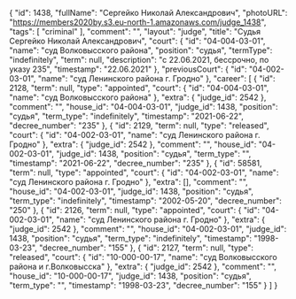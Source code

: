{
    "id": 1438,
    "fullName": "Сергейко Николай Александрович",
    "photoURL": "https://members2020by.s3.eu-north-1.amazonaws.com/judge_1438",
    "tags": [
        "criminal"
    ],
    "comment": "",
    "layout": "judge",
    "title": "Судья Сергейко Николай Александрович",
    "court": {
        "id": "04-004-03-01",
        "name": "суд Волковысского района",
        "position": "судья",
        "termType": "indefinitely",
        "term": null,
        "description": "c 22.06.2021, бессрочно, по указу 235",
        "timestamp": "22.06.2021"
    },
    "previousCourt": {
        "id": "04-002-03-01",
        "name": "суд Ленинского района г. Гродно"
    },
    "career": [
        {
            "id": 2128,
            "term": null,
            "type": "appointed",
            "court": {
                "id": "04-004-03-01",
                "name": "суд Волковысского района"
            },
            "extra": {
                "judge_id": 2542
            },
            "comment": "",
            "house_id": "04-004-03-01",
            "judge_id": 1438,
            "position": "судья",
            "term_type": "indefinitely",
            "timestamp": "2021-06-22",
            "decree_number": "235"
        },
        {
            "id": 2129,
            "term": null,
            "type": "released",
            "court": {
                "id": "04-002-03-01",
                "name": "суд Ленинского района г. Гродно"
            },
            "extra": {
                "judge_id": 2542
            },
            "comment": "",
            "house_id": "04-002-03-01",
            "judge_id": 1438,
            "position": "судья",
            "term_type": "",
            "timestamp": "2021-06-22",
            "decree_number": "235"
        },
        {
            "id": 58581,
            "term": null,
            "type": "appointed",
            "court": {
                "id": "04-002-03-01",
                "name": "суд Ленинского района г. Гродно"
            },
            "extra": [],
            "comment": "",
            "house_id": "04-002-03-01",
            "judge_id": 1438,
            "position": "судья",
            "term_type": "indefinitely",
            "timestamp": "2002-05-20",
            "decree_number": "250"
        },
        {
            "id": 2126,
            "term": null,
            "type": "appointed",
            "court": {
                "id": "04-002-03-01",
                "name": "суд Ленинского района г. Гродно"
            },
            "extra": {
                "judge_id": 2542
            },
            "comment": "",
            "house_id": "04-002-03-01",
            "judge_id": 1438,
            "position": "судья",
            "term_type": "indefinitely",
            "timestamp": "1998-03-23",
            "decree_number": "155"
        },
        {
            "id": 2127,
            "term": null,
            "type": "released",
            "court": {
                "id": "10-000-00-17",
                "name": "суд Волковысского района и г.Волковысска"
            },
            "extra": {
                "judge_id": 2542
            },
            "comment": "",
            "house_id": "10-000-00-17",
            "judge_id": 1438,
            "position": "судья",
            "term_type": "",
            "timestamp": "1998-03-23",
            "decree_number": "155"
        }
    ]
}
